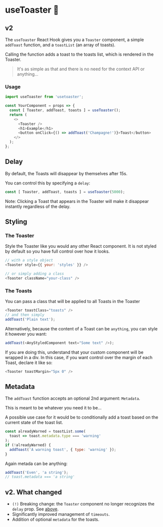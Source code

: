# useToaster 🍞
## v2

The `useToaster` React Hook gives you a `Toaster` component, a simple `addToast` function, and a `toastList` (an array of toasts).

Calling the function adds a toast to the toasts list, which is rendered in the Toaster.
> It's as simple as that and there is no need for the context API or anything...

### Usage
```js
import useToaster from 'usetoaster';

const YourComponent = props => {
  const [ Toaster, addToast, toasts ] = useToaster();
  return (
    <>
      <Toaster />
      <h1>Example</h1>
      <button onClick={() => addToast('Champagne!')}>Toast</button>
    </>
  );
};
```

## Delay
By default, the Toasts will disappear by themselves after 15s.

You can control this by specifying a `delay`:
```js
const [ Toaster, addToast, toasts ] = useToaster(5000);
```

Note: Clicking a Toast that appears in the Toaster will make it disappear instantly regardless of the delay.

## Styling
### The Toaster
Style the Toaster like you would any other React component. It is not styled by default so you have full control over how it looks.
```js
// with a style object
<Toaster style={{ your: 'styles' }} />

// or simply adding a class
<Toaster className="your-class" />
```

### The Toasts
You can pass a class that will be applied to all Toasts in the Toaster
```js
<Toaster toastClass="toasts" />
// and then simply
addToast('Plain text');
```

Alternatively, because the content of a Toast can be `anything`, you can style it however you want:
```js
addToast(<AnyStyledComponent text="Some text" />);
```
If you are doing this, understand that your custom component will be wrapped in a div.
In this case, if you want control over the margin of each Toast, declare it like so:
```js
<Toaster toastMargin="5px 0" />
```
## Metadata
The `addToast` function accepts an optional 2nd argument: `Metadata`.

This is meant to be whatever you need it to be...

A possible use case for it would be to conditionally add a toast based on the current state of the toast list.
```js
const alreadyWarned = toastList.some(
  toast => toast.metadata.type === 'warning'
);
if (!alreadyWarned) {
  addToast('A warning toast', { type: 'warning' });
}
```
Again metada can be anything:
```js
addToast('Even', 'a string');
// toast.metadata === 'a string'
```

## v2. What changed
+ `(!)` Breaking change: the `Toaster` component no longer recognizes the `delay` prop.
See [above](#Delay).
+ Significantly improved management of `timeouts`.
+ Addition of optional `metadata` for the toasts.